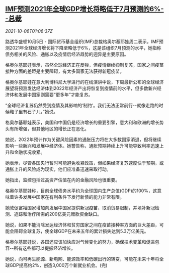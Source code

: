 <!--1633483862000-->
[IMF预测2021年全球GDP增长将略低于7月预测的6%--总裁](https://cn.reuters.com/article/imf-global-gdp-forecast-1006-idCNKBS2GW025)
------

<div><i>2021-10-06T01:06:37Z</i></div><p>路透华盛顿10月5日 - 国际货币基金组织(IMF)总裁格奥尔基耶娃周二表示，IMF预测2021年全球经济增长将下降至略低于6%，这是该组织7月预测的水平，她指称债务相关的风险、通胀以及疫情后经济趋势的迥异是主要原因。</p><p>格奥尔基耶娃表示，虽然全球经济正在反弹，但疫情继续抑制复苏，国家之间疫苗接种方面的差距是主要障碍，有太多国家无法获得新冠疫苗。</p><p>格奥尔基耶娃在意大利博科尼大学进行的在线演讲中说，下周最新公布的全球经济展望将预测发达经济体到2022年经济产出将恢复到疫情前的水平，但多数新兴经济体和发展中国家则需要“更多年”才能复苏。</p><p>“全球经济复苏仍然受到疫情及其影响的‘制约’。我们无法正常前行--就像走路的时候鞋子里有石子儿，”她说。</p><p>格奥尔基耶娃表示，美国和中国仍是经济增长的重要引擎，意大利和欧洲的增长势头有所增强，但其他地区的增长正在恶化。</p><p>她说，2022年预计作为关键风险因素的通胀压力将在大多数国家消退，但将继续影响一些新兴和发展中经济体。她警告称，通胀预期持续上升可能导致利率迅速上升和金融状况收紧。</p><p>她表示，尽管各国央行暂时可能避免收紧政策，但如果经济复苏速度快于预期，或通胀上升的风险成为现实，他们应准备迅速采取行动。</p><p>她指出，监控包括过高资产估值在内的金融风险也很重要。</p><p>格奥尔基耶娃称，目前全球债务水平约为全球国内生产总值(GDP)的100%，这意味着许多发展中国家在有利条件下发行新债的能力非常有限。</p><p>她敦促富裕国家增加向发展中国家提供新冠疫苗，取消贸易限制，并填补新冠检测、追踪和治疗所需的200亿美元赠款资金缺口。</p><p>她说，如果不能消除发达经济体和贫穷国家之间在疫苗接种率方面的巨大差距，可能会阻碍全球复苏，使全球GDP在未来五年的累计损失达到5.3万亿美元。</p><p>格奥尔基耶娃说，各国还应该加快应对气候变化的努力，确保技术变革和促进包容--所有这些都可以提振经济增长。</p><p>她说，向可再生能源、新电网、能源效率和低碳出行的转变，可能在未来十年将全球GDP提高约2%，创造3,000万个新就业机会。(完)</p>
